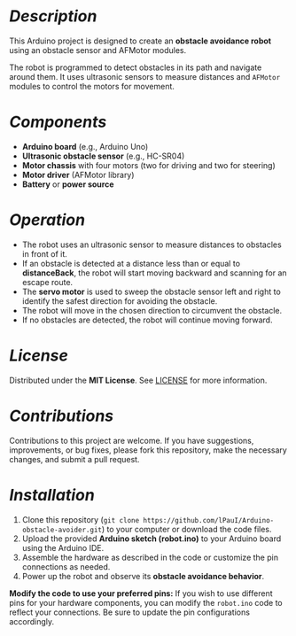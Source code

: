# *Description*
This Arduino project is designed to create an **obstacle avoidance robot** using an obstacle sensor and AFMotor modules.

The robot is programmed to detect obstacles in its path and navigate around them. It uses ultrasonic sensors to measure distances and `AFMotor` modules to control the motors for movement.

# *Components*
- **Arduino board** (e.g., Arduino Uno)
- **Ultrasonic obstacle sensor** (e.g., HC-SR04)
- **Motor chassis** with four motors (two for driving and two for steering)
- **Motor driver** (AFMotor library)
- **Battery** or **power source**

# *Operation*
- The robot uses an ultrasonic sensor to measure distances to obstacles in front of it.
- If an obstacle is detected at a distance less than or equal to **distanceBack**, the robot will start moving backward and scanning for an escape route.
- The **servo motor** is used to sweep the obstacle sensor left and right to identify the safest direction for avoiding the obstacle.
- The robot will move in the chosen direction to circumvent the obstacle.
- If no obstacles are detected, the robot will continue moving forward.

# *License*
Distributed under the **MIT License**. See [LICENSE](https://github.com/lPauI/Arduino-obstacle-avoider/blob/main/LICENSE) for more information.

# *Contributions*
Contributions to this project are welcome. If you have suggestions, improvements, or bug fixes, please fork this repository, make the necessary changes, and submit a pull request.

# *Installation*
1. Clone this repository (`git clone https://github.com/lPauI/Arduino-obstacle-avoider.git`) to your computer or download the code files.
2. Upload the provided **Arduino sketch (robot.ino)** to your Arduino board using the Arduino IDE.
3. Assemble the hardware as described in the code or customize the pin connections as needed.
4. Power up the robot and observe its **obstacle avoidance behavior**.

**Modify the code to use your preferred pins:** If you wish to use different pins for your hardware components, you can modify the `robot.ino` code to reflect your connections. Be sure to update the pin configurations accordingly.

